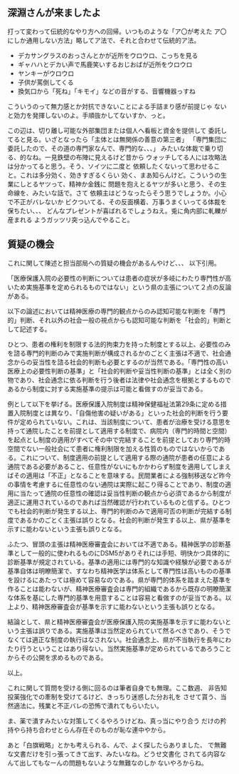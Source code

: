 ﻿## 深淵さんが来ましたよ

打って変わって伝統的なやり方への回帰。いつものような「ア〇が考えた
ア〇にしか通用しない方法」略してア法で、それと合わせて伝統的ア法。

- デカサングラスのおっさんとかが近所をウロウロ、こっちを見る
- ギャハハとデカい声で馬鹿笑いするおじおばが近所をウロウロ
- ヤンキーがウロウロ
- 子供が罵倒してくる
- 換気口から「死ね」「キモイ」などの音がする、音響機器っすね

こういうのって無力感とか対抗できないことによる手詰まり感が前提じゃ
ないと効力を発揮しないのよ。手順抜かしてないすか、っと。

この辺は、切り離し可能な外部集団または個人へ看板と資金を提供して
委託してると見る。いざとなったら「主体とは無関係の善意の第三者」
「専門集団に委託したので、その道の専門家なんで、専門的な、、、」
みたいな体裁で乗り切る、的なね。一見鉄壁の布陣に見えるけど昔から
ウォッチしてる人には攻略法は分かってると思う。そう、ソイツに二度と
依頼したくないって思わせること。これは多分効く、効きすぎるくらい
効く、まあ知らんけど。こういうの生業にしとるヤツって、精神か金銭に
問題を抱えとるヤツが多いと思う、その生命線を、みたいな話で。さて
依頼主はどうなったらそう思うでしょうか。小心で不正がバレないか
ビクついてる、その反面横着、万事うまくいってる体裁を保ちたい、、、
どんなプレゼントが喜ばれるでしょうねえ。兎に角内部に軋轢が産まれる
ようガッツリ突っ込んでやること。


## 質疑の機会

これに関して陳述と担当部局への質疑の機会があるんやけど、、、
以下引用。

「医療保護入院の必要性の判断については患者の症状が多岐にわたり専門性が高いため実施基準を定められるものではない」という県の主張について２点の反論がある。

以下の論述においては精神医療の専門的観点からのみ認知可能な判断を「専門的」判断、それ以外の社会一般の視点からも認知可能な判断を「社会的」判断として記述する。

ひとつ、患者の権利を制限する法的拘束力を持った制度とする以上、必要性のみを諮る専門的判断のみで実施判断が構成されるかのごとく主張は不適で、社会通念からの妥当性を諮る社会的判断も必要とするのが当然である。「専門性の高い医療上の必要性判断の基準」と「社会的判断や妥当性判断の基準」とは全く別の物であり、社会通念に依る判断を行う後者は法律や社会通念を根拠とするものであるから制度に対する実施基準の提示は可能と看做すのが妥当である。

例として以下を挙げる。医療保護入院制度は精神保健福祉法第29条に定める措置入院制度とは異なり、「自傷他害の疑いがある」といった社会的判断を行う要件が定められていない。これは、当該制度について、患者が治療を受ける意思を持って通院したことを前提として適用する制度で、病院内（専門的時間と空間）を起点とし制度の適用がすべてその中で完結することを前提としており専門的時空間でない一般社会にて患者に権利制限を加える性質のものではないからである。これについて、制度適用の前提として適用する際の通院が患者の任意による通院である必要があること、任意性がないにもかかわらず制度を適用してしまえばその適用は「不正」となることを意味する。民間業者による強制移送など昨今の事情を考慮するに任意性のない通院は実際に起こり得ることであり、制度の適用に当たって通院の任意性の確認は妥当性判断の観点から必須であるから制度が適正に運用されているのであれば当然確認が行われているものと信ずる。ひとつでも社会的判断が発生する以上、専門的判断のみで適用可否の判断が完結する制度であるかのごとく主張は誤りとなる。社会的判断が発生する以上、県が基準を示すに能わないという主張も誤りとなる。

ふたつ、冒頭の主張は精神医療審査会においては不適である。精神医学の診断基準として一般的に使われるものにDSM5がありそれには手短、明快かつ具体的に診断基準が規定されている。基準の適用には専門的な知識や経験が必要であるが基準自体は明瞭簡潔で、すなわち精神医学は体系として専門性は高いものの基準を設けるにあたっては極めて容易なのである。県が専門的体系を踏まえた基準を作ることは能わないが、精神医療審査会は専門的組織であるから既存の明瞭簡潔な体系を基にした専門的基準を用意することは容易と看做すのが妥当である。以上より、精神医療審査会が基準を示すに能わないという主張も誤りとなる。

結論として、県と精神医療審査会が医療保護入院の実施基準を示すに能わないという主張は誤りである。実施基準は当然定められていて然るべきであり、そうでなくては適正な制度の執行はなされない。社会通念上、県が不当執行を長年にわたり行うということはあり得ない。当然実施基準が定められているであろうことからその公開を求めるものである。

以上。

これに関して質問を受ける側に回るのは筆者自身でも無理。ここ数週、
非告知投薬強化での牽制を受けてるけど、きっちり迷惑した分お礼を
させて貰う、当然適法に。残業と不正バレの恐怖で潰れてもらいたい。

ま、薬で潰すみたいな対策してくるやろうけどね、真っ当にやり合う
だけの矜持やら持ち合わせとらん存在そのものが恥な連中やから。

あと「白旗戦略」とかも考えられる、んで、よく探したらありました、
で無難な文書だけを引っ張ってきて出す、みたいなね。どうせ文書化
されてる内容なんて出してもなーんの問題もないような無難なのしか
ないやろからね。
